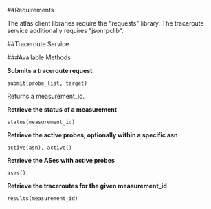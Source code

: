 ##Requirements

The atlas client libraries require the "requests" library. The traceroute service additionally requires "jsonrpclib".

##Traceroute Service

###Available Methods

__Submits a traceroute request__
```
submit(probe_list, target)
```
Returns a measurement_id.


__Retrieve the status of a measurement__
```
status(measurement_id)
```

__Retrieve the active probes, optionally within a specific asn__
```
active(asn), active()
```

__Retrieve the ASes with active probes__
```
ases()
```

__Retrieve the traceroutes for the given measurement_id__
```
results(measurement_id)
```
